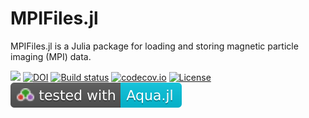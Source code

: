 # MPIFiles.jl

MPIFiles.jl is a Julia package for loading and storing magnetic particle imaging (MPI) data.

[![](https://img.shields.io/badge/docs-latest-blue.svg)](https://magneticparticleimaging.github.io/MPIFiles.jl/dev)
[![DOI](http://joss.theoj.org/papers/10.21105/joss.01331/status.svg)](https://doi.org/10.21105/joss.01331)
[![Build status](https://github.com/MagneticParticleImaging/MPIFiles.jl/workflows/CI/badge.svg)](https://github.com/MagneticParticleImaging/MPIFiles.jl/actions)
[![codecov.io](http://codecov.io/github/MagneticParticleImaging/MPIFiles.jl/coverage.svg?branch=master)](http://codecov.io/github/MagneticParticleImaging/MPIFiles.jl?branch=master)
[![License](https://img.shields.io/github/license/MagneticParticleImaging/MPIFiles.jl?color=green&style=flat)](https://github.com/MagneticParticleImaging/MPIFiles.jl/blob/master/LICENSE)
[![Aqua QA](https://raw.githubusercontent.com/JuliaTesting/Aqua.jl/master/badge.svg)](https://github.com/JuliaTesting/Aqua.jl)